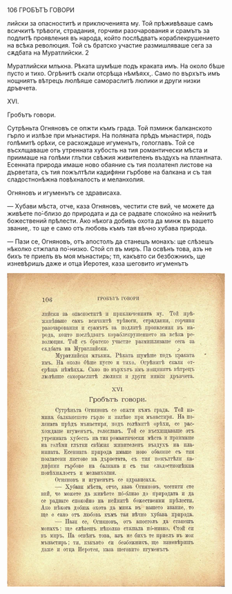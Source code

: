 ﻿106	ГРОБЪТЪ ГОВОРИ

лийски за опасноститѣ и приключенията му. Той прѣживѣваше самъ всичкитѣ трѣвоги, страдания, горчиви разочарования и срамътъ за подлитѣ проявления въ народа, който послѣдватъ кораблекрушението на всѣка революция. Той съ братско участие размишляваше сега за сѫдбата на Муратлийски.	2

Муратлийски млъкна. Рѣката шумѣше подъ краката имъ. На около бѣше пусто и тихо. Огрѣнитѣ скали отсрѣща нѣмѣяхх,. Само по върхътъ имъ нощниятъ вѣтрецъ люлѣяше самораслитѣ люлики и други низки дръвчета.

XVI.

Гробътъ говори.

Сутрѣньта Огняновъ се опжти къмъ града. Той пзминж балканското гърло и излѣзе при мънастиря. На поляната прѣдъ мънастиря, подъ голѣмитѣ орѣхи, се расхождаше игуменътъ, гологлавъ. Той се въсхлщаваше отъ утренната хубость на тия романтически мѣста и приимаше на голѣми глътки свѣжия живителенъ въздухъ на планпната. Есенната природа имаше ново обаяние съ тия позлатенп листове на дърветата, съ тия пожълтѣли кадифяни гърбове на балкана и съ тая сладостнонѣжна повѣхналость и меланхолия.

Огняновъ и игуменътъ се здрависаха.

— Хубави мѣста, отче, каза Огняновъ, честити сте вий, че можете да живѣете по́-близо до природата и да се радвате спокойно на нейнитѣ божествений прѣлести. Ако нѣкога добивъ охота да минж въ вашето звание,. то ще е само отъ любовь къмъ тая вѣчно хубава природа.

— Пази се, Огняновъ, отъ апостолъ да станешъ монахъ: ще слѣзешъ нѣколко стжпала по́-низко. Стой сп въ миръ. Па освѣнъ това, азъ не бихъ те приелъ въ моя мънастирь; тп, какъвто си безбожникъ, ще изневѣришъ даже и отца Иеротея, каза шеговито игуменътъ

![original](images/123.jpg)

